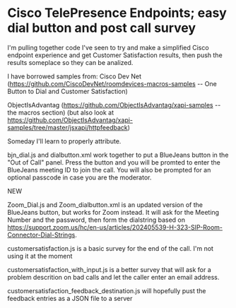 # Cisco TelePresence Endpoints; easy dial button and post call survey
I'm pulling together code I've seen to try and make a simplified Cisco 
endpoint experience and get Customer Satisfaction results, then push 
the results someplace so they can be analized. 

I have borrowed samples from:
  Cisco Dev Net 
    (https://github.com/CiscoDevNet/roomdevices-macros-samples  -- One Button to Dial and Customer Satisfaction)
  
  ObjectIsAdvantag
    (https://github.com/ObjectIsAdvantag/xapi-samples  -- the macros section) 
    (but also look at https://github.com/ObjectIsAdvantag/xapi-samples/tree/master/jsxapi/httpfeedback)
    
 Someday I'll learn to properly attribute.
  
 bjn_dial.js and dialbutton.xml work together to put a BlueJeans button in the "Out of Call" panel. Press the button and you will be promted to enter the BlueJeans meeting ID to join the call. You will also be prompted for an optional passcode in case you are the moderator.
 
 NEW
 
 Zoom_Dial.js and Zoom_dialbutton.xml is an updated version of the BlueJeans button, but works for Zoom instead. It will ask for the Meeting Number  and the password, then form the dialstring based on https://support.zoom.us/hc/en-us/articles/202405539-H-323-SIP-Room-Connector-Dial-Strings. 
 
 
 
 
 customersatisfaction.js is a basic survey for the end of the call. I'm not using it at the moment
 
 customersatisfaction_with_input.js is a better survey that will ask for a problem descrition on bad calls and let the caller enter an email address.
 
 customersatisfaction_feedback_destination.js will hopefully pust the feedback entries as a JSON file to a server
